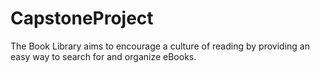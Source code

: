 # CapstoneProject
The Book Library aims to encourage a culture of reading by providing an easy way to search for and organize eBooks.
